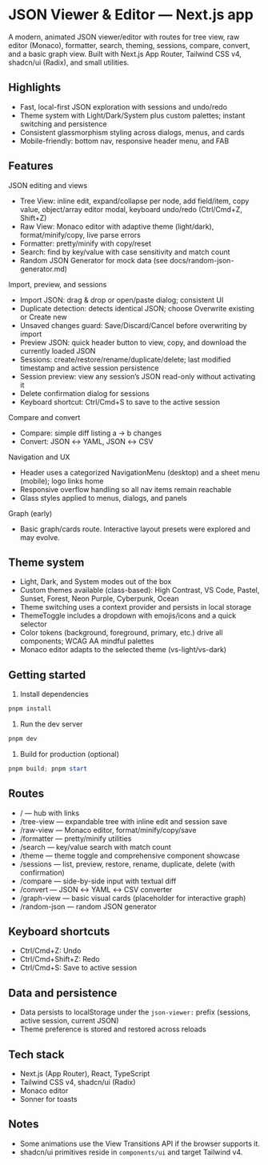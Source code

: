 # JSON Viewer & Editor — Next.js app

A modern, animated JSON viewer/editor with routes for tree view, raw editor (Monaco), formatter, search, theming, sessions, compare, convert, and a basic graph view. Built with Next.js App Router, Tailwind CSS v4, shadcn/ui (Radix), and small utilities.

## Highlights

- Fast, local-first JSON exploration with sessions and undo/redo
- Theme system with Light/Dark/System plus custom palettes; instant switching and persistence
- Consistent glassmorphism styling across dialogs, menus, and cards
- Mobile-friendly: bottom nav, responsive header menu, and FAB

## Features

JSON editing and views

- Tree View: inline edit, expand/collapse per node, add field/item, copy value, object/array editor modal, keyboard undo/redo (Ctrl/Cmd+Z, Shift+Z)
- Raw View: Monaco editor with adaptive theme (light/dark), format/minify/copy, live parse errors
- Formatter: pretty/minify with copy/reset
- Search: find by key/value with case sensitivity and match count
- Random JSON Generator for mock data (see docs/random-json-generator.md)

Import, preview, and sessions

- Import JSON: drag & drop or open/paste dialog; consistent UI
- Duplicate detection: detects identical JSON; choose Overwrite existing or Create new
- Unsaved changes guard: Save/Discard/Cancel before overwriting by import
- Preview JSON: quick header button to view, copy, and download the currently loaded JSON
- Sessions: create/restore/rename/duplicate/delete; last modified timestamp and active session persistence
- Session preview: view any session’s JSON read-only without activating it
- Delete confirmation dialog for sessions
- Keyboard shortcut: Ctrl/Cmd+S to save to the active session

Compare and convert

- Compare: simple diff listing a → b changes
- Convert: JSON ↔ YAML, JSON ↔ CSV

Navigation and UX

- Header uses a categorized NavigationMenu (desktop) and a sheet menu (mobile); logo links home
- Responsive overflow handling so all nav items remain reachable
- Glass styles applied to menus, dialogs, and panels

Graph (early)

- Basic graph/cards route. Interactive layout presets were explored and may evolve.

## Theme system

- Light, Dark, and System modes out of the box
- Custom themes available (class-based): High Contrast, VS Code, Pastel, Sunset, Forest, Neon Purple, Cyberpunk, Ocean
- Theme switching uses a context provider and persists in local storage
- ThemeToggle includes a dropdown with emojis/icons and a quick selector
- Color tokens (background, foreground, primary, etc.) drive all components; WCAG AA mindful palettes
- Monaco editor adapts to the selected theme (vs-light/vs-dark)

## Getting started

1. Install dependencies

```powershell
pnpm install
```

1. Run the dev server

```powershell
pnpm dev
```

1. Build for production (optional)

```powershell
pnpm build; pnpm start
```

## Routes

- / — hub with links
- /tree-view — expandable tree with inline edit and session save
- /raw-view — Monaco editor, format/minify/copy/save
- /formatter — pretty/minify utilities
- /search — key/value search with match count
- /theme — theme toggle and comprehensive component showcase
- /sessions — list, preview, restore, rename, duplicate, delete (with confirmation)
- /compare — side-by-side input with textual diff
- /convert — JSON ↔ YAML ↔ CSV converter
- /graph-view — basic visual cards (placeholder for interactive graph)
- /random-json — random JSON generator

## Keyboard shortcuts

- Ctrl/Cmd+Z: Undo
- Ctrl/Cmd+Shift+Z: Redo
- Ctrl/Cmd+S: Save to active session

## Data and persistence

- Data persists to localStorage under the `json-viewer:` prefix (sessions, active session, current JSON)
- Theme preference is stored and restored across reloads

## Tech stack

- Next.js (App Router), React, TypeScript
- Tailwind CSS v4, shadcn/ui (Radix)
- Monaco editor
- Sonner for toasts

## Notes

- Some animations use the View Transitions API if the browser supports it.
- shadcn/ui primitives reside in `components/ui` and target Tailwind v4.
